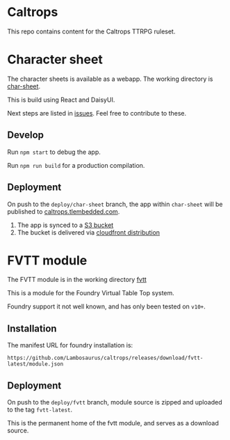 # Caltrops

This repo contains content for the Caltrops TTRPG ruleset.

# Character sheet

The character sheets is available as a webapp. The working directory is [char-sheet](./char-sheet/).

This is build using React and DaisyUI.

Next steps are listed in [issues](https://github.com/Lambosaurus/caltrops/issues). Feel free to contribute to these.

## Develop

Run `npm start` to debug the app.

Run `npm run build` for a production compilation.

## Deployment

On push to the `deploy/char-sheet` branch, the app within `char-sheet` will be published to [caltrops.tlembedded.com](caltrops.tlembedded.com).

1. The app is synced to a [S3 bucket](http://caltrops-bucket.s3-website-ap-southeast-2.amazonaws.com/)
2. The bucket is delivered via [cloudfront distribution](https://d1k7birsgcogal.cloudfront.net)


# FVTT module

The FVTT module is in the working directory [fvtt](./fvtt/)

This is a module for the Foundry Virtual Table Top system.

Foundry support it not well known, and has only been tested on `v10+`.

## Installation

The manifest URL for foundry installation is:
```
https://github.com/Lambosaurus/caltrops/releases/download/fvtt-latest/module.json
```

## Deployment

On push to the `deploy/fvtt` branch, module source is zipped and uploaded to the tag `fvtt-latest`.

This is the permanent home of the fvtt module, and serves as a download source.

